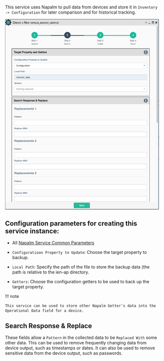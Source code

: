 This service uses Napalm to pull data from devices and store it in
`Inventory -> Configuration` for later comparison and for historical tracking.

![Napalm Data Backup Service](../../_static/automation/service_types/napalm_databackup.png)


## Configuration parameters for creating this service instance:

- All [Napalm Service Common Parameters](napalm_common.md) 

- `Configuratioon Property to Update`: Choose the target property to backup.
- `Local Path`: Specify the path of the file to store the backup data (the path is relative to the ien-ap directory.
- `Getters`: Choose the configuration getters to be used to back up the target property.

!!! note
 
    This service can be used to store other Napalm Getter's data into the
    Operational Data field for a device.
    
## Search Response & Replace

These fields allow a `Pattern` in the collected data to be `Replaced With` 
some other data. This can be used to remove frequently changing data from 
device output, such as timestamps or dates. It can also be used to remove
sensitive data from the device output, such as passwords.
